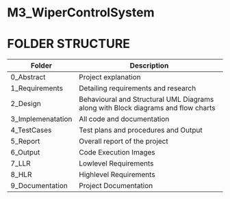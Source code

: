 # M3_WiperControlSystem

# FOLDER STRUCTURE 

<html>
<body>
<!--StartFragment-->

Folder | Description
-- | --
0_Abstract | Project explanation
1_Requirements | Detailing requirements and research
2_Design | Behavioural and Structural UML Diagrams along with Block diagrams and flow charts
3_Implemenatation | All code and documentation
4_TestCases |  Test plans and procedures and Output
5_Report | Overall report of the project
6_Output | Code Execution Images 
7_LLR | Lowlevel Requirements
8_HLR | Highlevel Requirements
9_Documentation | Project Documentation

<!--EndFragment-->
</body>
</html>
